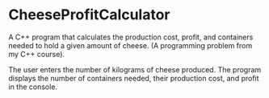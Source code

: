 # CheeseProfitCalculator
A C++ program that calculates the production cost, profit, and containers needed to hold a given amount of cheese.
(A programming problem from my C++ course).

The user enters the number of kilograms of cheese produced. The program displays the number of containers needed, their production cost, and profit in the console.
